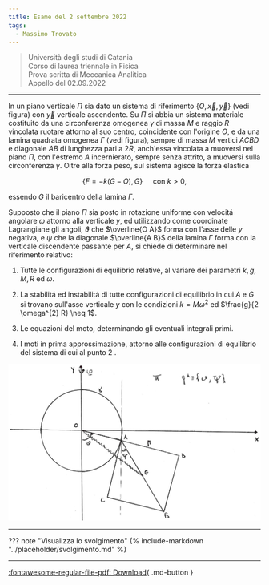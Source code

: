 ```yaml
---
title: Esame del 2 settembre 2022
tags:
  - Massimo Trovato
---
```


>Università degli studi di Catania<br> Corso di laurea triennale in Fisica<br> Prova scritta di Meccanica Analitica<br> Appello del 02.09.2022

---

In un piano verticale $\Pi$ sia dato un sistema di riferimento
$\{O, \vec{x}, \vec{y}\}$ (vedi figura) con $\vec{y}$ verticale
ascendente. Su $\Pi$ si abbia un sistema materiale costituito da una
circonferenza omogenea $\gamma$ di massa $M$ e raggio $R$ vincolata
ruotare attorno al suo centro, coincidente con l'origine $O$, e da una
lamina quadrata omogenea $\Gamma$ (vedi figura), sempre di massa $M$
vertici $A C B D$ e diagonale $A B$ di lunghezza pari a $2 R$, anch'essa
vincolata a muoversi nel piano $\Pi$, con l'estremo $A$ incernierato,
sempre senza attrito, a muoversi sulla circonferenza $\gamma$. Oltre
alla forza peso, sul sistema agisce la forza elastica

$$\{F=-k(G-O), G\} \quad \text { con } k>0,$$

essendo $G$ il baricentro della lamina $\Gamma$.

Supposto che il piano $\Pi$ sia posto in rotazione uniforme con velocitá
angolare $\omega$ attorno alla verticale $y$, ed utilizzando come
coordinate Lagrangiane gli angoli, $\vartheta$ che $\overline{O A}$
forma con l'asse delle $y$ negativa, e $\psi$ che la diagonale
$\overline{A B}$ della lamina $\Gamma$ forma con la verticale
discendente passante per $A$, si chiede di determinare nel riferimento
relativo:

1.  Tutte le configurazioni di equilibrio relative, al variare dei
    parametri $k, g$, $M, R$ ed $\omega$.

2.  La stabilitá ed instabilitá di tutte configurazioni di equilibrio in
    cui $A$ e $G$ si trovano sull'asse verticale $y$ con le condizioni
    $k=M \omega^{2}$ ed $\frac{g}{2 \omega^{2} R} \neq 1$.

3.  Le equazioni del moto, determinando gli eventuali integrali primi.

4.  I moti in prima approssimazione, attorno alle configurazioni di
    equilibrio del sistema di cui al punto 2 .

![image](images/2023_04_04_fdeaa97a1ff25f89fa04g-15.jpg)

---

??? note "Visualizza lo svolgimento"
    {% include-markdown "../placeholder/svolgimento.md" %}

---

[:fontawesome-regular-file-pdf: Download](pdf/2022-09-02.pdf){ .md-button }
